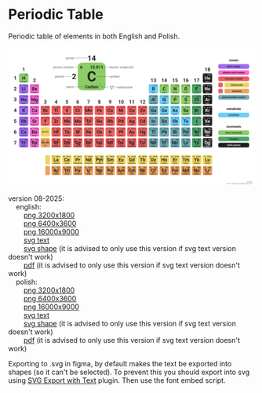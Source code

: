 # Periodic Table
Periodic table of elements in both English and Polish.

![png 3200x1800](exported_08-2025/table_en_08-2025_3200x1800.png)

version 08-2025:  
&nbsp;&nbsp;&nbsp;&nbsp;english:  
&nbsp;&nbsp;&nbsp;&nbsp;&nbsp;&nbsp;&nbsp;&nbsp;[png 3200x1800](exported_08-2025/table_en_08-2025_3200x1800.png)  
&nbsp;&nbsp;&nbsp;&nbsp;&nbsp;&nbsp;&nbsp;&nbsp;[png 6400x3600](exported_08-2025/table_en_08-2025_6400x3600.png)  
&nbsp;&nbsp;&nbsp;&nbsp;&nbsp;&nbsp;&nbsp;&nbsp;[png 16000x9000](exported_08-2025/table_en_08-2025_16000x9000.png)  
&nbsp;&nbsp;&nbsp;&nbsp;&nbsp;&nbsp;&nbsp;&nbsp;[svg text](exported_08-2025/table_en_08-2025_text.svg)  
&nbsp;&nbsp;&nbsp;&nbsp;&nbsp;&nbsp;&nbsp;&nbsp;[svg shape](exported_08-2025/table_en_08-2025_shape.svg) (it is advised to only use this version if svg text version doesn't work)  
&nbsp;&nbsp;&nbsp;&nbsp;&nbsp;&nbsp;&nbsp;&nbsp;[pdf](exported_08-2025/table_en_08-2025.pdf) (it is advised to only use this version if svg text version doesn't work)  
&nbsp;&nbsp;&nbsp;&nbsp;polish:  
&nbsp;&nbsp;&nbsp;&nbsp;&nbsp;&nbsp;&nbsp;&nbsp;[png 3200x1800](exported_08-2025/table_pl_08-2025_3200x1800.png)  
&nbsp;&nbsp;&nbsp;&nbsp;&nbsp;&nbsp;&nbsp;&nbsp;[png 6400x3600](exported_08-2025/table_pl_08-2025_6400x3600.png)  
&nbsp;&nbsp;&nbsp;&nbsp;&nbsp;&nbsp;&nbsp;&nbsp;[png 16000x9000](exported_08-2025/table_pl_08-2025_16000x9000.png)  
&nbsp;&nbsp;&nbsp;&nbsp;&nbsp;&nbsp;&nbsp;&nbsp;[svg text](exported_08-2025/table_pl_08-2025_text.svg)  
&nbsp;&nbsp;&nbsp;&nbsp;&nbsp;&nbsp;&nbsp;&nbsp;[svg shape](exported_08-2025/table_pl_08-2025_shape.svg) (it is advised to only use this version if svg text version doesn't work)  
&nbsp;&nbsp;&nbsp;&nbsp;&nbsp;&nbsp;&nbsp;&nbsp;[pdf](exported_08-2025/table_pl_08-2025.pdf) (it is advised to only use this version if svg text version doesn't work)  

Exporting to .svg in figma, by default makes the text be exported into shapes (so it can't be selected). To prevent this you should export into svg using [SVG Export with Text](https://www.figma.com/community/plugin/1417788739345122322/svg-export-with-text) plugin. Then use the font embed script.
